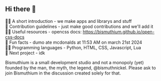 ## Hi there 👋
🙋‍♀️ A short introduction - we make apps and librarys and stuff<br />
🌈 Contribution guidelines - just make good contributions and we'll add it<br />
👩‍💻 Useful resources - opencss docs: https://bismuthium.github.io/open-css-docs<br />
🍿 Fun facts - dumo ate mcdonalds at 11:53 AM on march 21st 2024<br />
👨‍💻 Programming languages - Python, HTML, CSS, Javascript, Lua<br />
💾 Next project - idk<br />

Bismuthium is a small development studio and not a monopoly (yet) founded by the man, the myth, the legend, @bismuthnickel. Please ask to join Bismuthium in the discussion created solely for that.
